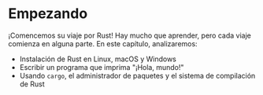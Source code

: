 # Empezando

¡Comencemos su viaje por Rust! Hay mucho que aprender, pero cada viaje comienza 
en alguna parte. En este capítulo, analizaremos: 

* Instalación de Rust en Linux, macOS y Windows 
* Escribir un programa que imprima "¡Hola, mundo!" 
* Usando `cargo`, el administrador de paquetes y el sistema de compilación de Rust 
